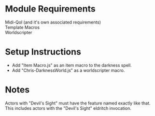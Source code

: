 # Module Requirements  
Midi-Qol (and it's own associated requirements)  
Template Macros  
Worldscripter  
# Setup Instructions  
- Add "Item Macro.js" as an item macro to the darkness spell.  
- Add "Chris-DarknessWorld.js" as a worldscripter macro.  
# Notes  
Actors with "Devil's Sight" must have the feature named exactly like that.  This includes actors with the "Devil's Sight" eldritch invocation.